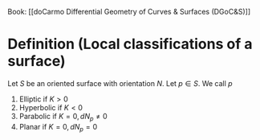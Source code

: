 Book: [[doCarmo Differential Geometry of Curves & Surfaces (DGoC&S)]]
# Definition (Local classifications of a surface)
Let $S$ be an oriented surface with orientation $N$.
Let $p\in S$.
We call $p$ 
1. Elliptic if $K>0$
2. Hyperbolic if $K<0$
3. Parabolic if $K=0,dN_{p}\neq 0$
4. Planar if $K=0,dN_{p}=0$

